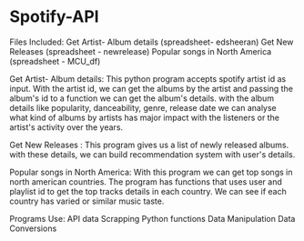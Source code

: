 # Spotify-API
Files Included:
Get Artist- Album details (spreadsheet- edsheeran)
Get New Releases (spreadsheet - newrelease)
Popular songs in North America (spreadsheet - MCU_df)

Get Artist- Album details:
This python program accepts spotify artist id as input. With the artist id, we can get the albums by the artist and 
passing the album's id to a function we can get the album's details. with the album details like popularity, danceability, genre, release date
we can analyse what kind of albums by artists has major impact with the listeners or the artist's activity over the years.

Get New Releases :
This program gives us a list of newly released albums. with these details, we can build recommendation system with user's details.

Popular songs in North America:
With this program we can get top songs in north american countries. The program has functions that uses user and playlist id to get the 
top tracks details in each country. We can see if each country has varied or similar music taste.

Programs Use:
API data Scrapping
Python functions
Data Manipulation
Data Conversions




